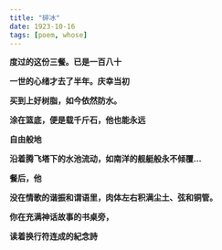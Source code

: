 ```yaml
---
title: "碎冰"
date: 1923-10-16
tags: [poem, whose]
---
```


**度过的这份三餐。已是一百八十**

**一世的心绪才去了半年。庆幸当初**

**买到上好树脂，如今依然防水。**

**涂在篮底，便是载千斤石，​他也能永远**

**自由般地**

**沿着腾飞塔下的水池流动，如南洋的舰艇般永不倾覆…**

**餐后，他**

**没在情歌的谐振和谓语里，肉体左右积满尘土、弦和铜管。**

**你在充满神话故事的书桌旁，**

**读着换行符连成的紀念詩**
